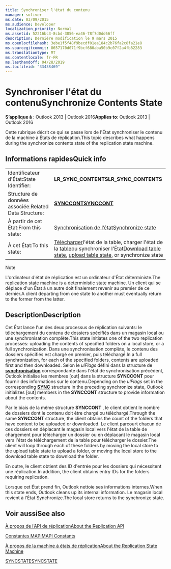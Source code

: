```yaml
---
title: Synchroniser l'état du contenu
manager: soliver
ms.date: 03/09/2015
ms.audience: Developer
localization_priority: Normal
ms.assetid: 52216bc3-8cbd-3856-ea46-78f7d0dd66ff
description: Dernière modification le 9 mars 2015
ms.openlocfilehash: 3ebe1f5f48f9becdf01ea184c2b76fa2c8fa21e8
ms.sourcegitcommit: 8657170d071f9bcf680aba50b9c07f2a4fb82283
ms.translationtype: MT
ms.contentlocale: fr-FR
ms.lasthandoff: 04/28/2019
ms.locfileid: "33438469"
---
```

# <a name="synchronize-contents-state"></a><span data-ttu-id="c8e1f-103">Synchroniser l'état du contenu</span><span class="sxs-lookup"><span data-stu-id="c8e1f-103">Synchronize Contents State</span></span>

  
  
<span data-ttu-id="c8e1f-104">**S’applique à** : Outlook 2013 | Outlook 2016</span><span class="sxs-lookup"><span data-stu-id="c8e1f-104">**Applies to**: Outlook 2013 | Outlook 2016</span></span> 
  
 <span data-ttu-id="c8e1f-105">Cette rubrique décrit ce qui se passe lors de l'État synchroniser le contenu de la machine à États de réplication.</span><span class="sxs-lookup"><span data-stu-id="c8e1f-105">This topic describes what happens during the synchronize contents state of the replication state machine.</span></span> 
  
## <a name="quick-info"></a><span data-ttu-id="c8e1f-106">Informations rapides</span><span class="sxs-lookup"><span data-stu-id="c8e1f-106">Quick info</span></span>

|||
|:-----|:-----|
|<span data-ttu-id="c8e1f-107">Identificateur d'État:</span><span class="sxs-lookup"><span data-stu-id="c8e1f-107">State Identifier:</span></span>  <br/> |<span data-ttu-id="c8e1f-108">**LR_SYNC_CONTENTS**</span><span class="sxs-lookup"><span data-stu-id="c8e1f-108">**LR_SYNC_CONTENTS**</span></span> <br/> |
|<span data-ttu-id="c8e1f-109">Structure de données associée:</span><span class="sxs-lookup"><span data-stu-id="c8e1f-109">Related Data Structure:</span></span>  <br/> |<span data-ttu-id="c8e1f-110">**[SYNCCONT](synccont.md)**</span><span class="sxs-lookup"><span data-stu-id="c8e1f-110">**[SYNCCONT](synccont.md)**</span></span> <br/> |
|<span data-ttu-id="c8e1f-111">À partir de cet État:</span><span class="sxs-lookup"><span data-stu-id="c8e1f-111">From this state:</span></span>  <br/> |[<span data-ttu-id="c8e1f-112">Synchronisation de l’état</span><span class="sxs-lookup"><span data-stu-id="c8e1f-112">Synchronize state</span></span>](synchronize-state.md) <br/> |
|<span data-ttu-id="c8e1f-113">À cet État:</span><span class="sxs-lookup"><span data-stu-id="c8e1f-113">To this state:</span></span>  <br/> |<span data-ttu-id="c8e1f-114">[Télécharger](download-table-state.md)l'état de la table, charger l'état de la [table](upload-table-state.md)ou synchroniser l'État</span><span class="sxs-lookup"><span data-stu-id="c8e1f-114">[Download table state](download-table-state.md), [upload table state](upload-table-state.md), or synchronize state</span></span>  <br/> |
   
> [!NOTE]
> <span data-ttu-id="c8e1f-115">L'ordinateur d'état de réplication est un ordinateur d'État déterministe.</span><span class="sxs-lookup"><span data-stu-id="c8e1f-115">The replication state machine is a deterministic state machine.</span></span> <span data-ttu-id="c8e1f-116">Un client qui se déplace d'un État à un autre doit finalement revenir au premier de ce dernier.</span><span class="sxs-lookup"><span data-stu-id="c8e1f-116">A client departing from one state to another must eventually return to the former from the latter.</span></span> 
  
## <a name="description"></a><span data-ttu-id="c8e1f-117">Description</span><span class="sxs-lookup"><span data-stu-id="c8e1f-117">Description</span></span>

<span data-ttu-id="c8e1f-118">Cet État lance l'un des deux processus de réplication suivants: le téléchargement du contenu de dossiers spécifiés dans un magasin local ou une synchronisation complète.</span><span class="sxs-lookup"><span data-stu-id="c8e1f-118">This state initiates one of the two replication processes: uploading the contents of specified folders on a local store, or a full synchronization.</span></span> <span data-ttu-id="c8e1f-119">Dans une synchronisation complète, le contenu des dossiers spécifiés est chargé en premier, puis téléchargé.</span><span class="sxs-lookup"><span data-stu-id="c8e1f-119">In a full synchronization, for each of the specified folders, contents are uploaded first and then downloaded.</span></span> <span data-ttu-id="c8e1f-120">Selon le *ulFlags* défini dans la structure de **[synchronisation](sync.md)** correspondante dans l'état de synchronisation précédent, Outlook initialise les membres [out] dans la structure **SYNCCONT** pour fournir des informations sur le contenu.</span><span class="sxs-lookup"><span data-stu-id="c8e1f-120">Depending on the  *ulFlags*  set in the corresponding **[SYNC](sync.md)** structure in the preceding synchronize state, Outlook initializes [out] members in the **SYNCCONT** structure to provide information about the contents.</span></span> 
  
<span data-ttu-id="c8e1f-121">Par le biais de la même structure **SYNCCONT** , le client obtient le nombre de dossiers dont le contenu doit être chargé ou téléchargé.</span><span class="sxs-lookup"><span data-stu-id="c8e1f-121">Through the same **SYNCCONT** structure, the client obtains the count of the folders that have content to be uploaded or downloaded.</span></span> <span data-ttu-id="c8e1f-122">Le client parcourt chacun de ces dossiers en déplacant le magasin local vers l'état de la table de chargement pour télécharger un dossier ou en déplacant le magasin local vers l'état de téléchargement de la table pour télécharger le dossier.</span><span class="sxs-lookup"><span data-stu-id="c8e1f-122">The client will loop through each of these folders by moving the local store to the upload table state to upload a folder, or moving the local store to the download table state to download the folder.</span></span> 
  
<span data-ttu-id="c8e1f-123">En outre, le client obtient des ID d'entrée pour les dossiers qui nécessitent une réplication.</span><span class="sxs-lookup"><span data-stu-id="c8e1f-123">In addition, the client obtains entry IDs for the folders requiring replication.</span></span>
  
<span data-ttu-id="c8e1f-124">Lorsque cet État prend fin, Outlook nettoie ses informations internes.</span><span class="sxs-lookup"><span data-stu-id="c8e1f-124">When this state ends, Outlook cleans up its internal information.</span></span> <span data-ttu-id="c8e1f-125">Le magasin local revient à l'État Synchronize.</span><span class="sxs-lookup"><span data-stu-id="c8e1f-125">The local store returns to the synchronize state.</span></span>
  
## <a name="see-also"></a><span data-ttu-id="c8e1f-126">Voir aussi</span><span class="sxs-lookup"><span data-stu-id="c8e1f-126">See also</span></span>



[<span data-ttu-id="c8e1f-127">À propos de l’API de réplication</span><span class="sxs-lookup"><span data-stu-id="c8e1f-127">About the Replication API</span></span>](about-the-replication-api.md)
  
[<span data-ttu-id="c8e1f-128">Constantes MAPI</span><span class="sxs-lookup"><span data-stu-id="c8e1f-128">MAPI Constants</span></span>](mapi-constants.md)
  
[<span data-ttu-id="c8e1f-129">À propos de la machine à états de réplication</span><span class="sxs-lookup"><span data-stu-id="c8e1f-129">About the Replication State Machine</span></span>](about-the-replication-state-machine.md)
  
[<span data-ttu-id="c8e1f-130">SYNCSTATE</span><span class="sxs-lookup"><span data-stu-id="c8e1f-130">SYNCSTATE</span></span>](syncstate.md)

